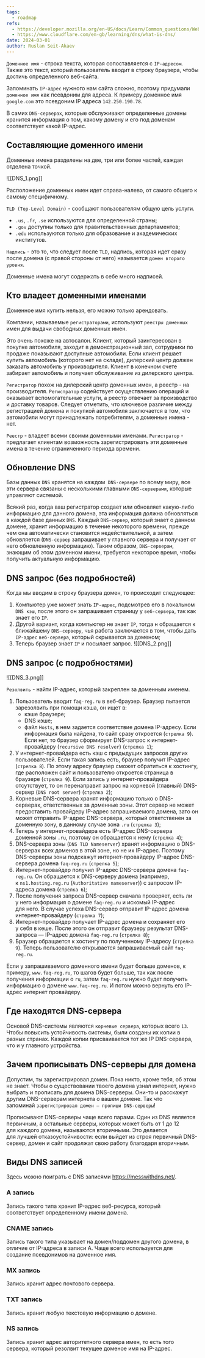 ```yaml
---
tags:
  - roadmap
refs:
  - https://developer.mozilla.org/en-US/docs/Learn/Common_questions/Web_mechanics/What_is_a_domain_name
  - https://www.cloudflare.com/en-gb/learning/dns/what-is-dns/
date: 2024-03-01
author: Ruslan Seit-Akaev
---
```

`Доменное имя` - строка текста, которая сопоставляется с `IP-адресом`. Также это текст, который пользователь вводит в строку браузера, чтобы достичь определенного веб-сайта. 

Запоминать `IP-адрес` нужного нам сайта сложно, поэтому придумали `доменное имя` как псевдоним для адреса. К примеру доменное имя `google.com` это псевдоним IP адреса `142.250.190.78`.

В самих `DNS-серверах`, которые обслуживают определенные домены хранится информация о том, какому домену и его под доменам соответствует какой IP-адрес.

## Составляющие доменного имени

Доменные имена разделены на две, три или более частей, каждая отделена точкой. 

![[DNS_1.png]]

Расположение доменных имен идет справа-налево, от самого общего к самому специфичному.

`TLD (Top-Level Domain)` - сообщают пользователям общую цель услуги.
- `.us`, `.fr`, `.se` используются для определенной страны;
- `.gov` доступны только для правительственных департаментов;
- `.edu` используются только для образование и академических институтов.

`Надпись` - это то, что следует после `TLD`, надпись, которая идет сразу после домена (с правой стороны от него) называется `домен второго уровня`.

Доменные имена могут содержать в себе много надписей.

## Кто владеет доменными именами

Доменное имя купить нельзя, его можно только арендовать.

Компании, называемые `регистраторами`, используют `реестры доменных` имен для выдачи свободных доменных имен.

Это очень похоже на автосалон. Клиент, который заинтересован в покупке автомобиля, заходит в демонстрационный зал, сотрудники по продаже показывают доступные автомобили. Если клиент решает купить автомобиль (которого нет на складе), дилерский центр должен заказать автомобиль у производителя. Клиент в конечном счете забирает автомобиль и получает обслуживание из дилерского центра.

`Регистратор` похож на дилерский центр доменных имен, а реестр - на производителя. `Регистратор` содействует осуществлению операций и оказывает вспомогательные услуги, а реестр отвечает за производство и доставку товаров. Следует отметить, что ключевое различие между регистрацией домена и покупкой автомобиля заключается в том, что автомобили могут принадлежать потребителям, а доменные имена - нет.

`Реестр` - владеет всеми своими доменными именами.
`Регистратор` - предлагает клиентам возможность зарегистрировать эти доменные имена в течение ограниченного периода времени.

## Обновление DNS

Базы данных `DNS` хранятся на каждом` DNS-сервере` по всему миру, все эти сервера связаны с несколькими главными `DNS-серверами`, которые управляют системой.

Всякий раз, когда ваш регистратор создает или обновляет какую-либо информацию для данного домена, эта информация должна обновляться в каждой базе данных `DNS`. Каждый `DNS-сервер`, который знает о данном домене, хранит информацию в течение некоторого времени, прежде чем она автоматически становится недействительной, а затем обновляется (`DNS-сервер` запрашивает у главного сервера и получает от него обновленную информацию). Таким образом, `DNS-серверам`, знающим об этом доменном имени, требуется некоторое время, чтобы получить актуальную информацию.

## DNS запрос (без подробностей)

Когда мы вводим в строку браузера домен, то происходит следующее:
1.  Компьютер уже может знать `IP-адрес`, подсмотрев его в локальном `DNS кэш`, после этого он запрашивает страницу у `веб-сервера`, так как знает его `IP`.
2. Другой вариант, когда компьютер не знает `IP`, тогда н обращается к ближайшему `DNS-серверу`, чья работа заключается в том, чтобы дать `IP-адрес` `веб-сервера`, который скрывается за доменом;
3. Теперь браузер знает `IP` и посылает запрос.
![[DNS_2.png]]

## DNS запрос (с подробностями)

![[DNS_3.png]]

`Резолвить` - найти IP-адрес, который закреплен за доменным именем.

1. Пользователь вводит `faq-reg.ru` в веб-браузер. Браузер пытается зарезолвить при помощи кэша, он ищет в:
	- кэше браузере;
	- DNS кэше;
	- файл `Hosts`, в нем задается соответствие домена IP-адресу.
	Если информация была найдена, то сайт сразу откроется (`стрелка 9`). Если нет, то браузер сформирует DNS-запрос к интернет-провайдеру (`recursive DNS resolver`) (`стрелка 1`);
2. У интернет-провайдера есть кэш с предыдущих запросов других пользователей. Если такая запись есть, браузер получит IP-адрес (`стрелка 8`). По этому адресу браузер сможет обратиться к хостингу, где расположен сайт и пользователю откроется страница в браузере (`стрелка 9`). Если запись у интернет-провайдера отсутствует, то он перенаправит запрос на корневой (главный) DNS-сервер (`DNS root server`) (`стрелка 2`);
3. Корневые DNS-сервера хранят информацию только о DNS-серверах, ответственных за доменные зоны. Этот сервер не может предоставить провайдеру IP-адрес запрашиваемого домена, зато он может отправить IP-адрес DNS-сервера, который ответственен за доменную зону, в данному случае зона `.ru` (`стрелка 3`);
4. Теперь у интернет-провайдера есть IP-адрес DNS-сервера доменной зоны `.ru`, поэтому он обращается к нему (`стрелка 4`);
5. DNS-сервера зоны (`DNS TLD Nameserver`) хранят информацию о DNS-серверах всех доменов в этой зоне, но не их IP-адрес. Поэтому DNS-серверы зоны подскажут интернет-провайдеру IP-адрес DNS-сервера домена `faq-reg.ru` (`стрелка 5`);
6. Интернет-провайдер получил IP-адрес DNS-сервера домена `faq-reg.ru`. Он обращается к DNS-серверу домена (например, к `ns1.hosting.reg.ru` (`Authoritative nameserver`)) с запросом IP-адреса домена (`стрелка 6`);
7. После получения запроса DNS-сервер сначала проверяет, есть ли у него информация о домене `faq-reg.ru` и искомый IP-адрес для него. В случае успеха DNS-сервер отправит IP-адрес домена интернет-провайдеру (`стрелка 7`);
8. Интернет-провайдер получает IP-адрес домена и сохраняет его у себя в кеше. После этого он отправит браузеру результат DNS-запроса — IP-адрес домена `faq-reg.ru` (`стрелка 8`);
9. Браузер обращается к хостингу по полученному IP-адресу (`стрелка 9`). Теперь пользователю открывается запрашиваемый сайт `faq-reg.ru`.

Если у запрашиваемого доменного имени будет больше доменов, к примеру, `www.faq-reg.ru`, то шагов будет больше, так как после получения информации о `ru`, затем `faq-reg.ru` нужно будет получить информацию о домене `www.faq-reg.ru`. И потом можно вернуть его IP-адрес интернет провайдеру.

## Где находятся DNS-cервера

Основой DNS-системы являются `корневые сервера`, которых всего `13`. Чтобы повысить устойчивость системы, были созданы их копии в разных странах. Каждой копии присваивается тот же IP DNS-сервера, что и у главного устройства.

## Зачем прописывать DNS-серверы для домена

Допустим, ты зарегистрировал домен. Пока никто, кроме тебя, об этом не знает. Чтобы о существовании твоего домена узнал интернет, нужно выбрать и прописать для домена DNS-серверы. Они-то и расскажут другим DNS-серверам интернета о вашем домене. Так что запоминай `зарегистрировал домен — пропиши DNS-серверы`!

Прописывают DNS-серверы чаще всего парами. Один из DNS является первичным, а остальные серверы, которых может быть от 1 до 12 для каждого домена, называются вторичными. Это делается для лучшей отказоустойчивости: если выйдет из строя первичный DNS-сервер, домен и сайт продолжат свою работу благодаря вторичным.

## Виды DNS записей

Здесь можно поиграть с DNS записями https://messwithdns.net/.
### A запись

Запись такого типа хранит IP-адрес веб-ресурса, который соответствует определенному имени домена.
### CNAME запись

Запись такого типа указывает на домен/поддомен другого домена, в отличие от IP-адреса в записи A. Чаще всего используется для создание псевдонимов на доменное имя.
### MX запись

Запись хранит адрес почтового сервера.
### TXT запись

Запись хранит любую текстовую информацию о домене.
### NS запись

Запись хранит адрес авторитетного сервера имен, то есть того сервера, который резолвит текущее доменое имя на IP-адрес.



